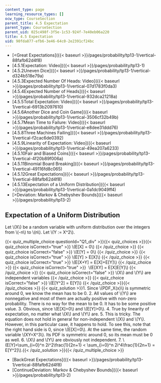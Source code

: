 ```yaml
---
content_type: page
learning_resource_types: []
ocw_type: CourseSection
parent_title: 4.5 Expectation
parent_type: CourseSection
parent_uid: 025c498f-3f5e-1c53-924f-7e40eb06a220
title: 4.5 Expectation
uid: 90fda877-efb6-3e46-64c0-2e2391cf24bc
---
```


*   [\<Great Expectations]({{< baseurl >}}/pages/probability/tp13-1/vertical-88fafb62d4f8)
*   [4.5.1Expectation: Video]({{< baseurl >}}/pages/probability/tp13-1)
*   [4.5.2Uneven Dice]({{< baseurl >}}/pages/probability/tp13-1/vertical-d324b518e79a)
*   [4.5.3Expected Number Of Heads: Video]({{< baseurl >}}/pages/probability/tp13-1/vertical-07d1783f0da3)
*   [4.5.4Expected Number of Heads]({{< baseurl >}}/pages/probability/tp13-1/vertical-932dca21218a)
*   [4.5.5Total Expectation: Video]({{< baseurl >}}/pages/probability/tp13-1/vertical-6913b2097610)
*   [4.5.6Another Dice and Coin Game]({{< baseurl >}}/pages/probability/tp13-1/vertical-3506cf32b49b)
*   [4.5.7Mean Time to Failure: Video]({{< baseurl >}}/pages/probability/tp13-1/vertical-e8dee31ddd76)
*   [4.5.8Three Machines Failing]({{< baseurl >}}/pages/probability/tp13-1/vertical-f2cac6de0392)
*   [4.5.9Linearity of Expectation: Video]({{< baseurl >}}/pages/probability/tp13-1/vertical-49ea207a6233)
*   [4.5.10Fair and Biased Coins]({{< baseurl >}}/pages/probability/tp13-1/vertical-4f20b89f006a)
*   [4.5.11Binomial Board Breaking]({{< baseurl >}}/pages/probability/tp13-1/vertical-49116fd8c065)
*   [4.5.12Great Expectations]({{< baseurl >}}/pages/probability/tp13-1/vertical-88fafb62d4f8)
*   [4.5.13Expectation of a Uniform Distribution]({{< baseurl >}}/pages/probability/tp13-1/vertical-0a1dc9049ff4)
*   [\>Deviation: Markov & Chebyshev Bounds]({{< baseurl >}}/pages/probability/tp13-2)

Expectation of a Uniform Distribution
-------------------------------------

Let \\(X\\) be a random variable with uniform distribution over the integers from \\(-n\\) to \\(n\\). Let \\(Y := X^2\\).

{{< quiz_multiple_choice questionId="Q1_div" >}}{{< quiz_choices >}}{{< quiz_choice isCorrect="true" >}}&nbsp;\\(E\[X\] = 0\\)&nbsp;{{< /quiz_choice >}}
{{< quiz_choice isCorrect="false" >}}&nbsp;\\(E\[Y\] = 0\\)&nbsp;{{< /quiz_choice >}}
{{< quiz_choice isCorrect="true" >}}&nbsp;\\(E\[Y\] > E\[X\]\\)&nbsp;{{< /quiz_choice >}}
{{< quiz_choice isCorrect="true" >}}&nbsp;\\(E\[X+Y\] = E\[X\]+E\[Y\]\\)&nbsp;{{< /quiz_choice >}}
{{< quiz_choice isCorrect="true" >}}&nbsp; \\(E\[XY\] = E\[X\]E\[Y\]\\)&nbsp;{{< /quiz_choice >}}
{{< quiz_choice isCorrect="false" >}}&nbsp;\\(X\\) and \\(Y\\) are independent variables&nbsp;{{< /quiz_choice >}}
{{< quiz_choice isCorrect="false" >}}&nbsp;\\(E\[Y^2\] = E\[Y\]\\)&nbsp;{{< /quiz_choice >}}{{< /quiz_choices >}}
{{< quiz_solution >}}1.  Since \\(PDF\_X(x)\\) is symmetric around 0, we know the mean has to be 0.
2.  All values of \\(Y\\) are nonnegative and most of them are actually positive with non-zero probability. There is no way for the mean to be 0. It has to be some positive value.
3.  Obvious, since \\(E\[X\]=0\\) and \\(E\[Y\]>0\\).
4.  True by linearity of expectation, no matter what \\(X\\) and \\(Y\\) are.
5.  This is tricky. The equation does not hold in general for non-independent \\(X\\) and \\(Y\\). However, in this particular case, it happens to hold. To see this, note that the right hand side is 0, since \\(E\[X\]=0\\). At the same time, the random variable \\(XY=X^3\\). Its PDF is symmetric around 0, so its mean must be 0 as well.
6.  \\(X\\) and \\(Y\\) are obviously not independent.
7.  \\(E\[Y\]=\\sum\_{i=0}^n 2i^2\\frac{1}{2n+1} \< \\sum\_{i=0}^n 2i^4\\frac{1}{2n+1} = E\[Y^2\]\\).{{< /quiz_solution >}}{{< /quiz_multiple_choice >}}

*   [BackGreat Expectations]({{< baseurl >}}/pages/probability/tp13-1/vertical-88fafb62d4f8)
*   [ContinueDeviation: Markov & Chebyshev Bounds]({{< baseurl >}}/pages/probability/tp13-2)